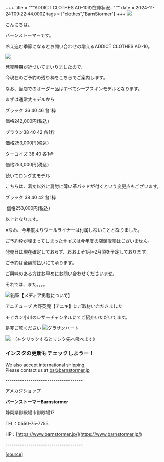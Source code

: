 +++
title = """ADDICT CLOTHES AD-10の在庫状況..."""
date = 2024-11-24T09:22:44.000Z
tags = ["clothes","BarnStormer"]
+++
[![](https://stat.ameba.jp/user_images/20231023/16/barnstormer-go/b2/03/p/o0420015015354743273.png)](https://ameblo.jp/barnstormer-go/entry-12825670498.html)

こんにちは。

バーンストーマーです。

冷え込む季節になるとお問い合わせの増えるADDICT CLOTHES AD-10。

[![](https://stat.ameba.jp/user_images/20241124/18/barnstormer-go/74/99/j/o0800120015513799353.jpg)](https://stat.ameba.jp/user_images/20241124/18/barnstormer-go/74/99/j/o0800120015513799353.jpg)

発売時期が近づいてまいりましたので、

今現在のご予約の残り枠をこちらでご案内します。

なお、当店でのオーダー品はすべてシープスキンモデルとなります。

まずは通常丈モデルから

ブラック 36 40 46 各1枠

価格242,000円(税込)

ブラウン38 40 42 各1枠

価格253,000円(税込)

ターコイズ 38 40 各1枠

価格253,000円(税込)

続いてロング丈モデル

こちらは、着丈以外に肩肘に薄い革パッドが付くという変更点もございます。

ブラック 38 40 42 各1枠

 価格253,000円(税込)

以上となります。

※なお、今年度よりウールライナーは付属しないこととなりました。

ご予約枠が埋まってしまったサイズは今年度の店頭販売はございません。

発売日は現在確定しておらず、おおよそ1月~2月頃を予定しております。

ご予約は全額前払いにて承ります。

ご興味のある方はお早めにお問い合わせくださいませ。

それでは、また。。。。

![鉛筆](https://stat100.ameba.jp/blog/ucs/img/char/char3/519.png)【メディア掲載について】

アニチューブ 片野英児【アニキ】にご取材いただきました

モヒカン小川のレザーチャンネルにてご紹介いただいてます。

是非ご覧ください ![グラサンハート](https://stat100.ameba.jp/blog/ucs/img/char/char3/148.png)

[![](https://stat.ameba.jp/user_images/20230412/16/barnstormer-go/6a/23/p/o0108010815269242493.png)](https://www.instagram.com/barnstormer_daily/)　（←クリックするとリンク先へ飛べます）

### インスタの更新もチェックしようー！

We also accept international shipping,  
Please contact us at bs@barnstormer.jp

**\-------------------------------------**

アメカジショップ

**バーンストーマーBarnstormer**

静岡県御殿場市御殿場17

TEL：0550-75-7755

HP：[https://www.barnstormer.jp/](https://www.barnstormer.jp/)

**\-------------------------------------**

[[source]](https://ameblo.jp/barnstormer-go/entry-12876210687.html)
